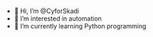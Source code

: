 - 👋 Hi, I’m @CyforSkadi
- 👀 I’m interested in automation
- 🌱 I’m currently learning Python programming
